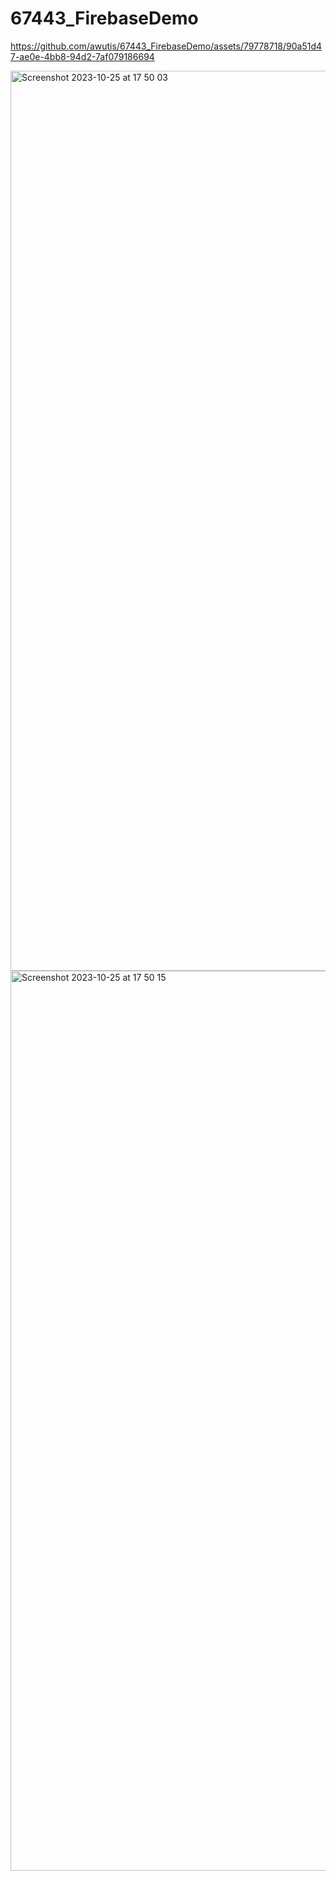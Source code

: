 # 67443_FirebaseDemo



https://github.com/awutis/67443_FirebaseDemo/assets/79778718/90a51d47-ae0e-4bb8-94d2-7af079186694

<img width="1440" alt="Screenshot 2023-10-25 at 17 50 03" src="https://github.com/awutis/67443_FirebaseDemo/assets/79778718/732a0336-65e0-4185-a5f0-961bf8dc9c14">
<img width="1440" alt="Screenshot 2023-10-25 at 17 50 15" src="https://github.com/awutis/67443_FirebaseDemo/assets/79778718/928ea2d3-cb60-41ff-a5b5-4ef7b14b7146">
